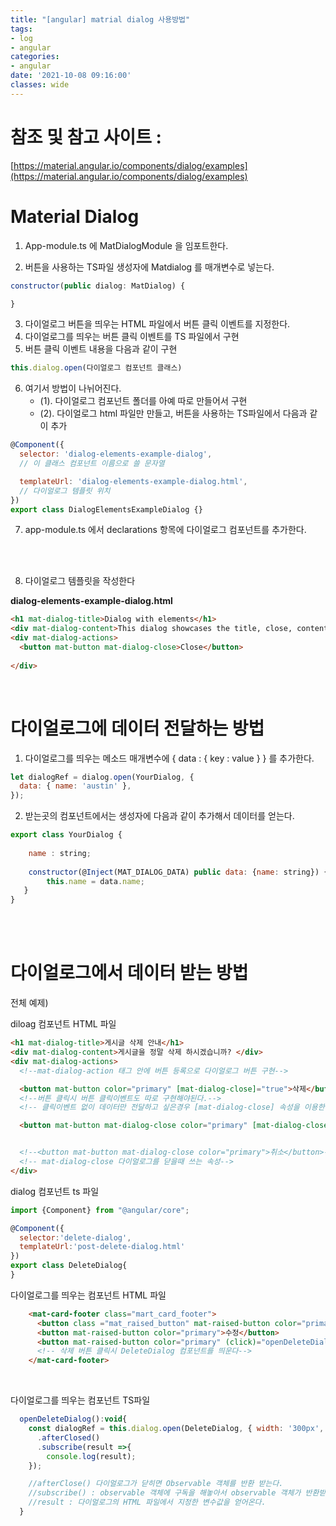 ```yaml
---
title: "[angular] matrial dialog 사용방법"
tags:
- log
- angular
categories:
- angular
date: '2021-10-08 09:16:00'
classes: wide
---
```


# 참조 및 참고 사이트 :  
[https://material.angular.io/components/dialog/examples](https://material.angular.io/components/dialog/examples)


# Material Dialog
1. App-module.ts 에 MatDialogModule 을 임포트한다.

2. 버튼을 사용하는 TS파일 생성자에 Matdialog 를 매개변수로 넣는다.
```javascript
constructor(public dialog: MatDialog) {

}
```
3. 다이얼로그 버튼을 띄우는 HTML 파일에서 버튼 클릭 이벤트를 지정한다.
4. 다이얼로그를 띄우는 버튼 클릭 이벤트를 TS 파일에서 구현
5. 버튼 클릭 이벤트 내용을 다음과 같이 구현
```javascript
this.dialog.open(다이얼로그 컴포넌트 클래스)
```

6. 여기서 방법이 나뉘어진다.
   - (1). 다이얼로그 컴포넌트 폴더를 아예 따로 만들어서 구현
   - (2). 다이얼로그 html 파일만 만들고, 버튼을 사용하는 TS파일에서 다음과 같이 추가
```javascript    
@Component({
  selector: 'dialog-elements-example-dialog',
  // 이 클래스 컴포넌트 이름으로 쓸 문자열

  templateUrl: 'dialog-elements-example-dialog.html',
  // 다이얼로그 템플릿 위치
})
export class DialogElementsExampleDialog {}
```

7. app-module.ts 에서 declarations 항목에 다이얼로그 컴포넌트를 추가한다.


<br/>

<br/>

8. 다이얼로그 템플릿을 작성한다

**dialog-elements-example-dialog.html**

```html
<h1 mat-dialog-title>Dialog with elements</h1>
<div mat-dialog-content>This dialog showcases the title, close, content and actions elements.</div>
<div mat-dialog-actions>
  <button mat-button mat-dialog-close>Close</button>
  
</div>
```

<br/>

# 다이얼로그에 데이터 전달하는 방법
1. 다이얼로그를 띄우는 메소드 매개변수에 { data : { key : value } } 를 추가한다.

```javascript
let dialogRef = dialog.open(YourDialog, {
  data: { name: 'austin' },
});
```

2. 받는곳의 컴포넌트에서는 생성자에 다음과 같이 추가해서 데이터를 얻는다.
```javascript
export class YourDialog {
    
    name : string;
    
    constructor(@Inject(MAT_DIALOG_DATA) public data: {name: string}) {
        this.name = data.name;
   }
}
```

<br/>
<br/>

# 다이얼로그에서 데이터 받는 방법
전체 예제)

diloag 컴포넌트 HTML 파일
```html
<h1 mat-dialog-title>게시글 삭제 안내</h1>
<div mat-dialog-content>게시글을 정말 삭제 하시겠습니까? </div>
<div mat-dialog-actions>
  <!--mat-dialog-action 태그 안에 버튼 등록으로 다이얼로그 버튼 구현-->

  <button mat-button color="primary" [mat-dialog-close]="true">삭제</button>
  <!--버튼 클릭시 버튼 클릭이벤트도 따로 구현해야된다.-->
  <!-- 클릭이벤트 없이 데이터만 전달하고 싶은경우 [mat-dialog-close] 속성을 이용한다. -->

  <button mat-button mat-dialog-close color="primary" [mat-dialog-close]="false">취소</button>


  <!--<button mat-button mat-dialog-close color="primary">취소</button>-->
  <!-- mat-dialog-close 다이얼로그를 닫을때 쓰는 속성-->
</div>
```

dialog 컴포넌트 ts 파일
```javascript
import {Component} from "@angular/core";

@Component({
  selector:'delete-dialog',
  templateUrl:'post-delete-dialog.html'
})
export class DeleteDialog{
}
```

다이얼로그를 띄우는 컴포넌트 HTML 파일
```html
    <mat-card-footer class="mart_card_footer">
      <button class ="mat_raised_button" mat-raised-button color="primary" [routerLink]="['/BoardList']">목록</button>
      <button mat-raised-button color="primary">수정</button>
      <button mat-raised-button color="primary" (click)="openDeleteDialog()">삭제</button>
      <!-- 삭제 버튼 클릭시 DeleteDialog 컴포넌트를 띄운다-->
    </mat-card-footer>
```

<br/>

다이얼로그를 띄우는 컴포넌트 TS파일
```javascript
  openDeleteDialog():void{
    const dialogRef = this.dialog.open(DeleteDialog, { width: '300px', disableClose: true })
      .afterClosed()
      .subscribe(result =>{
        console.log(result);
    });

    //afterClose() 다이얼로그가 닫히면 Observable 객체를 반환 받는다.
    //subscribe() : observable 객체에 구독을 해놓아서 observable 객체가 반환받을때 실행된다. 즉 다이얼로그가 닫힐때 실행된다.
    //result : 다이얼로그의 HTML 파일에서 지정한 변수값을 얻어온다.
  }
  ```






